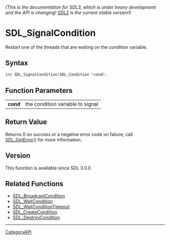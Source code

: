 ###### (This is the documentation for SDL3, which is under heavy development and the API is changing! [SDL2](https://wiki.libsdl.org/SDL2/) is the current stable version!)
# SDL_SignalCondition

Restart one of the threads that are waiting on the condition variable.

## Syntax

```c
int SDL_SignalCondition(SDL_Condition *cond);

```

## Function Parameters

|              |                                  |
| ------------ | -------------------------------- |
| **cond**     | the condition variable to signal |

## Return Value

Returns 0 on success or a negative error code on failure; call
[SDL_GetError](SDL_GetError)() for more information.

## Version

This function is available since SDL 3.0.0.

## Related Functions

* [SDL_BroadcastCondition](SDL_BroadcastCondition)
* [SDL_WaitCondition](SDL_WaitCondition)
* [SDL_WaitConditionTimeout](SDL_WaitConditionTimeout)
* [SDL_CreateCondition](SDL_CreateCondition)
* [SDL_DestroyCondition](SDL_DestroyCondition)

----
[CategoryAPI](CategoryAPI)

